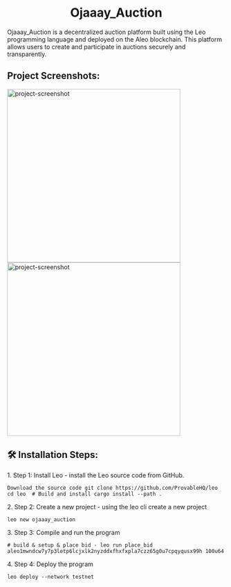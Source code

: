 <h1 align="center" id="title">Ojaaay_Auction</h1>

<p id="description">Ojaaay_Auction is a decentralized auction platform built using the Leo programming language and deployed on the Aleo blockchain. This platform allows users to create and participate in auctions securely and transparently.</p>

<h2>Project Screenshots:</h2>

<img src="https://res.cloudinary.com/dei5xnezi/image/upload/v1722054726/chrome_11BQAFAVZP_gvb4mq.png" alt="project-screenshot" width="400" height="400/">

<img src="https://res.cloudinary.com/dei5xnezi/image/upload/c_fill,g_auto,h_250,w_970/b_rgb:000000,e_gradient_fade,y_-0.50/c_scale,co_rgb:ffffff,fl_relative,l_text:montserrat_25_style_light_align_center:Shop%20Now,w_0.5,y_0.18/v1722054725/chrome_CM1Q5PJIh3_dswu5v.png" alt="project-screenshot" width="400" height="400/">

<h2>🛠️ Installation Steps:</h2>

<p>1. Step 1: Install Leo - install the Leo source code from GitHub.</p>

```
Download the source code git clone https://github.com/ProvableHQ/leo cd leo  # Build and install cargo install --path .
```

<p>2. Step 2: Create a new project - using the leo cli create a new project</p>

```
leo new ojaaay_auction
```

<p>3. Step 3: Compile and run the program</p>

```
# build & setup & place bid - leo run place_bid aleo1mwndcw7y7p3letp6lcjxlk2nyzddxfhxfxpla7czz65g0u7cpqyqusx99h 100u64
```

<p>4. Step 4: Deploy the program</p>

```
leo deploy --network testnet
```
